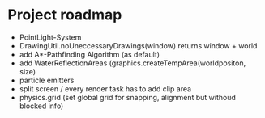 # Project roadmap
- PointLight-System
- DrawingUtil.noUneccessaryDrawings(window) returns window + world
- add A*-Pathfinding Algorithm (as default)
- add WaterReflectionAreas (graphics.createTempArea(worldpositon, size)
- particle emitters
- split screen / every render task has to add clip area
- physics.grid (set global grid for snapping, alignment but withoud blocked info)